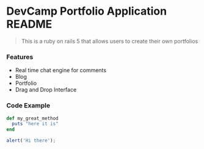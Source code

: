 # DevCamp Portfolio Application README

> This is a ruby on rails 5 that allows users to create their own portfolios

### Features
- Real time chat engine for comments
- Blog
- Portfolio
- Drag and Drop Interface

### Code Example
```ruby
def my_great_method
  puts "here it is"
end
```

```javascript
alert('Hi there');
```
